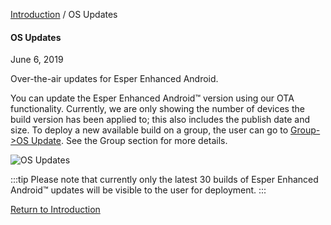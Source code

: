 [Introduction](../index.md) / OS Updates

#### OS Updates

June 6, 2019

Over-the-air updates for Esper Enhanced Android.

You can update the Esper Enhanced Android™ version using our OTA functionality. Currently, we are only showing the number of devices the build version has been applied to; this also includes the publish date and size. To deploy a new available build on a group, the user can go to [Group->OS Update](../group-management/index.md). See the Group section for more details.

![OS Updates](https://documentation-media.s3.amazonaws.com/images/OS.width-800.png?AWSAccessKeyId=AKIAJHOTEM5S4GAN2SGA)

:::tip
Please note that currently only the latest 30 builds of Esper Enhanced Android™ updates will be visible to the user for deployment.
:::

[Return to Introduction](../index.md)
